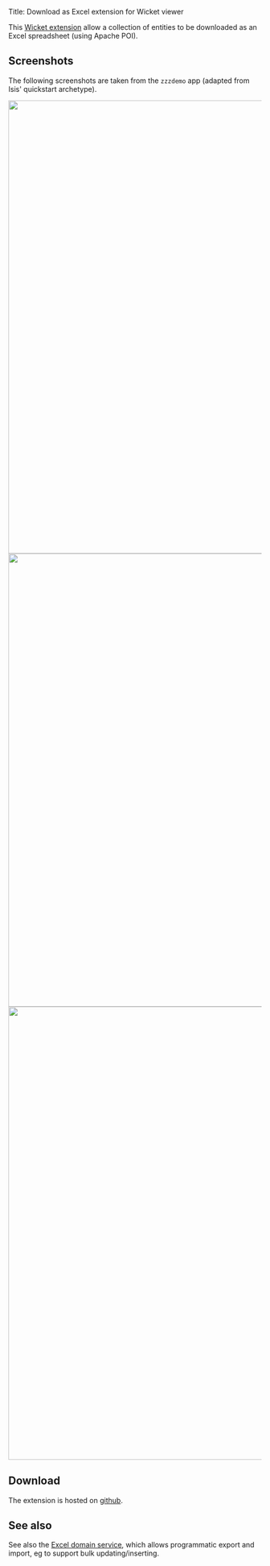 Title: Download as Excel extension for Wicket viewer

This [Wicket extension](https://github.com/danhaywood/isis-wicket-excel) allow a collection of entities to be downloaded as an Excel spreadsheet (using Apache POI).

## Screenshots

The following screenshots are taken from the `zzzdemo` app (adapted from Isis' quickstart archetype).

<img src="https://raw.github.com/danhaywood/isis-wicket-excel/master/images/excel-tab.png" style="width: 900px;"/>

<img src="https://raw.github.com/danhaywood/isis-wicket-excel/master/images/download-link.png" style="width: 900px;"/>

<img src="https://raw.github.com/danhaywood/isis-wicket-excel/master/images/excel.png" style="width: 900px;"/>


## Download

The extension is hosted on [github](https://github.com/danhaywood/isis-wicket-excel).

## See also

See also the [Excel domain service](../../../../reference/services/third-party/isis-domainservice-excel.html), which allows programmatic export and import, eg to support bulk updating/inserting.

   
